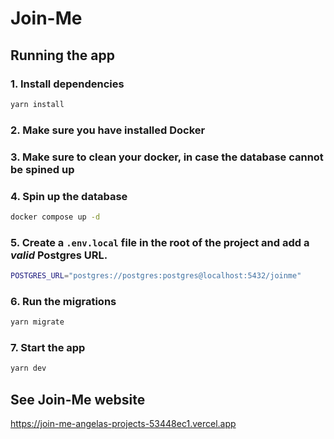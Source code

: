 # Join-Me

## Running the app

### 1. Install dependencies

```bash
yarn install
```

###  2. Make sure you have installed Docker

###  3. Make sure to clean your docker, in case the database cannot be spined up

### 4. Spin up the database

```bash
docker compose up -d
```

### 5. Create a `.env.local` file in the root of the project and add a _valid_ Postgres URL.

```bash
POSTGRES_URL="postgres://postgres:postgres@localhost:5432/joinme"
```

### 6. Run the migrations

```bash
yarn migrate
```

###  7. Start the app

```bash
yarn dev
```

## See Join-Me website

https://join-me-angelas-projects-53448ec1.vercel.app
